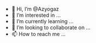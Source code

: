 - 👋 Hi, I’m @Azyogaz
- 👀 I’m interested in ...
- 🌱 I’m currently learning ...
- 💞️ I’m looking to collaborate on ...
- 📫 How to reach me ...

<!---
Azyogaz/Azyogaz is a ✨ special ✨ repository because its `README.md` (this file) appears on your GitHub profile.
You can click the Preview link to take a look at your changes.
--->
